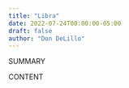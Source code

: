 ```yaml
---
title: "Libra"
date: 2022-07-24T00:00:00-05:00
draft: false
author: "Don DeLillo"
---
```


SUMMARY

<!--more-->

CONTENT